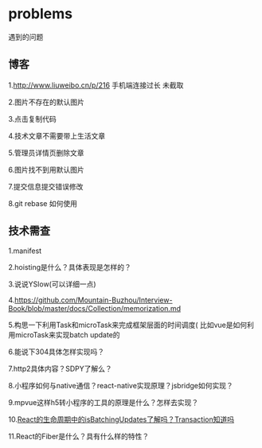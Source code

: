 # problems
遇到的问题
## 博客
1.http://www.liuweibo.cn/p/216 手机端连接过长 未截取

2.图片不存在的默认图片

3.点击复制代码

4.技术文章不需要带上生活文章

5.管理员详情页删除文章

6.图片找不到用默认图片

7.提交信息提交错误修改

8.git rebase 如何使用
## 技术需查
1.manifest

2.hoisting是什么？具体表现是怎样的？

3.说说YSlow(可以详细一点)

4.https://github.com/Mountain-Buzhou/Interview-Book/blob/master/docs/Collection/memorization.md

5.构思一下利用Task和microTask来完成框架层面的时间调度( 比如vue是如何利用microTask来实现batch update的

6.能说下304具体怎样实现吗？

7.http2具体内容？SDPY了解么？

8.小程序如何与native通信？react-native实现原理？jsbridge如何实现？

9.mpvue这样h5转小程序的工具的原理是什么？怎样去实现？

10.[React的生命周期中的isBatchingUpdates了解吗？Transaction知道吗](https://zhuanlan.zhihu.com/p/20328570)

11.React的Fiber是什么？具有什么样的特性？
